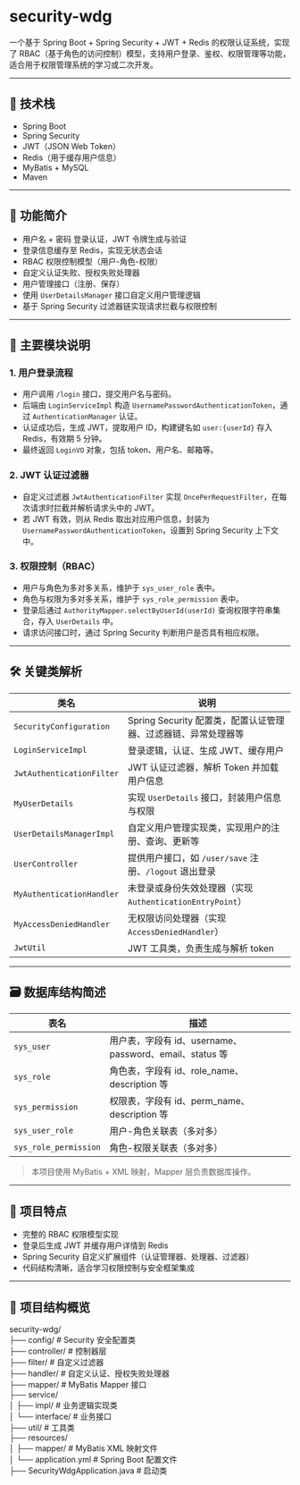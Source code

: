 # security-wdg

一个基于 Spring Boot + Spring Security + JWT + Redis 的权限认证系统，实现了 RBAC（基于角色的访问控制）模型，支持用户登录、鉴权、权限管理等功能，适合用于权限管理系统的学习或二次开发。

---

## 🚀 技术栈

- Spring Boot
- Spring Security
- JWT（JSON Web Token）
- Redis（用于缓存用户信息）
- MyBatis + MySQL
- Maven

---

## 🔐 功能简介

- 用户名 + 密码 登录认证，JWT 令牌生成与验证
- 登录信息缓存至 Redis，实现无状态会话
- RBAC 权限控制模型（用户-角色-权限）
- 自定义认证失败、授权失败处理器
- 用户管理接口（注册、保存）
- 使用 `UserDetailsManager` 接口自定义用户管理逻辑
- 基于 Spring Security 过滤器链实现请求拦截与权限控制

---

## 🧩 主要模块说明

### 1. 用户登录流程

- 用户调用 `/login` 接口，提交用户名与密码。
- 后端由 `LoginServiceImpl` 构造 `UsernamePasswordAuthenticationToken`，通过 `AuthenticationManager` 认证。
- 认证成功后，生成 JWT，提取用户 ID，构建键名如 `user:{userId}` 存入 Redis，有效期 5 分钟。
- 最终返回 `LoginVO` 对象，包括 token、用户名、邮箱等。

### 2. JWT 认证过滤器

- 自定义过滤器 `JwtAuthenticationFilter` 实现 `OncePerRequestFilter`，在每次请求时拦截并解析请求头中的 JWT。
- 若 JWT 有效，则从 Redis 取出对应用户信息，封装为 `UsernamePasswordAuthenticationToken`，设置到 Spring Security 上下文中。

### 3. 权限控制（RBAC）

- 用户与角色为多对多关系，维护于 `sys_user_role` 表中。
- 角色与权限为多对多关系，维护于 `sys_role_permission` 表中。
- 登录后通过 `AuthorityMapper.selectByUserId(userId)` 查询权限字符串集合，存入 `UserDetails` 中。
- 请求访问接口时，通过 Spring Security 判断用户是否具有相应权限。

---

## 🛠️ 关键类解析

| 类名 | 说明 |
|------|------|
| `SecurityConfiguration` | Spring Security 配置类，配置认证管理器、过滤器链、异常处理器等 |
| `LoginServiceImpl` | 登录逻辑，认证、生成 JWT、缓存用户 |
| `JwtAuthenticationFilter` | JWT 认证过滤器，解析 Token 并加载用户信息 |
| `MyUserDetails` | 实现 `UserDetails` 接口，封装用户信息与权限 |
| `UserDetailsManagerImpl` | 自定义用户管理实现类，实现用户的注册、查询、更新等 |
| `UserController` | 提供用户接口，如 `/user/save` 注册、`/logout` 退出登录 |
| `MyAuthenticationHandler` | 未登录或身份失效处理器（实现 `AuthenticationEntryPoint`） |
| `MyAccessDeniedHandler` | 无权限访问处理器（实现 `AccessDeniedHandler`） |
| `JwtUtil` | JWT 工具类，负责生成与解析 token |

---

## 🗃️ 数据库结构简述

| 表名 | 描述 |
|------|------|
| `sys_user` | 用户表，字段有 id、username、password、email、status 等 |
| `sys_role` | 角色表，字段有 id、role_name、description 等 |
| `sys_permission` | 权限表，字段有 id、perm_name、description 等 |
| `sys_user_role` | 用户-角色关联表（多对多） |
| `sys_role_permission` | 角色-权限关联表（多对多） |

> 本项目使用 MyBatis + XML 映射，Mapper 层负责数据库操作。

---

## 📌 项目特点

- 完整的 RBAC 权限模型实现
- 登录后生成 JWT 并缓存用户详情到 Redis
- Spring Security 自定义扩展组件（认证管理器、处理器、过滤器）
- 代码结构清晰，适合学习权限控制与安全框架集成

---

## 📂 项目结构概览

security-wdg/<br>
├── config/ # Security 安全配置类<br>
├── controller/ # 控制器层<br>
├── filter/ # 自定义过滤器<br>
├── handler/ # 自定义认证、授权失败处理器<br>
├── mapper/ # MyBatis Mapper 接口<br>
├── service/<br>
│ ├── impl/ # 业务逻辑实现类<br>
│ └── interface/ # 业务接口<br>
├── util/ # 工具类<br>
├── resources/<br>
│ ├── mapper/ # MyBatis XML 映射文件<br>
│ └── application.yml # Spring Boot 配置文件<br>
├── SecurityWdgApplication.java # 启动类<br>
